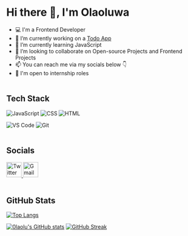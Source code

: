 # Hi there 👋, I'm Olaoluwa
- 💻 I'm a Frontend Developer
- 🔭 I’m currently working on a [Todo App](https://github.com/0laolu/Todo-App)
- 🌱 I’m currently learning JavaScript
- 👯 I’m looking to collaborate on Open-source Projects and Frontend Projects
- 📫 You can reach me via my socials below 👇
- 🙂 I'm open to internship roles <br /><br />

## Tech Stack
![JavaScript](https://img.shields.io/badge/-javascript-F7DF1E?&style=for-the-badge&logo=javascript&logoColor=black) ![CSS](https://img.shields.io/badge/-css3-1572B6?&style=for-the-badge&logo=css3&logoColor=white) ![HTML](https://img.shields.io/badge/HTML5-E34F26?style=for-the-badge&logo=html5&logoColor=white) 

![VS Code](https://img.shields.io/badge/-VSCode-007ACC?&style=for-the-badge&logo=visual-studio-code&logoColor=white) ![Git](https://img.shields.io/badge/-Git-777777?&style=for-the-badge&logo=git&logoColor=white) <br /><br />

## Socials
<a href="https://twitter.com/olaolu_dev">
  <img src="https://cdn.worldvectorlogo.com/logos/twitter-6.svg" title="Twitter" alt="Twitter Account" width="40"/>
</a>
<a href="mailto:abdullateefolaolu@gmail.com">
  <img src="https://cdn.worldvectorlogo.com/logos/gmail-icon-2.svg" title="Gmail" alt="Gmail Account" width="40"/>
</a> <br /><br />

## GitHub Stats
[![Top Langs](https://github-readme-stats.vercel.app/api/top-langs/?username=0laolu&layout=compact&theme=dark)](https://github.com/0laolu/github-readme-stats)

[![0laolu's GitHub stats](https://github-readme-stats.vercel.app/api?username=0laolu&show_icons=true&theme=tokyonight)](https://github.com/0laolu/github-readme-stats) [![GitHub Streak](https://streak-stats.demolab.com?user=0laolu&theme=tokyonight)](https://git.io/streak-stats)




<!--

- 👯 I’m looking to collaborate on ...
- 🤔 I’m looking for help with ...
- 💬 Ask me about ...
- 📫 How to reach me: ...
- 😄 Pronouns: ...
- ⚡ Fun fact: ...
-->
